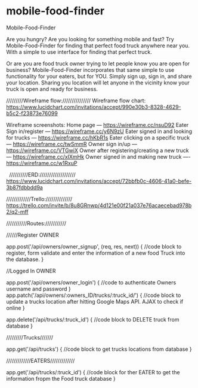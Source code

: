 # mobile-food-finder


Mobile-Food-Finder

Are you hungry? Are you looking for something mobile and fast? Try Mobile-Food-Finder for finding that perfect food truck anywhere near you. With a simple to use interface for finding that perfect truck.

Or are you are food truck owner trying to let people know you are open for business? Mobile-Food-Finder incorporates that same simple to use functionality for your eaters, but for YOU. Simply sign up, sign in, and share your location. Sharing you location will let anyone in the vicinity know your truck is open and ready for business. 

/////////Wireframe flow:///////////////
Wireframe flow chart: https://www.lucidchart.com/invitations/accept/990e30b3-8328-4629-b5c2-f23873e76099



Wireframe screenshots:
Home page — https://wireframe.cc/nsuD92
Eater Sign in/register — https://wireframe.cc/y6N9zU
Eater signed in and looking for trucks — https://wireframe.cc/hKbR1s
Eater clicking on a specific truck — https://wireframe.cc/twSmmR
Owner sign in/up — https://wireframe.cc/VTGwiX
Owner after registering/creating a new truck  — https://wireframe.cc/xIXmHk
Owner signed in and making new truck —- https://wireframe.cc/w1RxuP

 
//////////ERD:///////////////////
https://www.lucidchart.com/invitations/accept/72bbfb0c-4606-41a0-befe-3b87fdbbdd9a



/////////////Trello://////////////
https://trello.com/invite/b/8u8GRnwp/4d121e00f21a037e76acaecebad978b2/q2-mff


///////////Routes:///////////

//////Register OWNER

app.post('/api/owners/owner_signup', (req, res, next)) {
  //code block to register, form validate and enter the information of a new food Truck into the database.
}


//Logged In OWNER

app.post('/api/owners/owner_login') {
  //code to authenticate Owners username and password
}
app.patch('/api/owners/:owners_ID/trucks/:truck_id/') {
  //code block to update a trucks location after hitting Google Maps API. AJAX to check if online
}

app.delete('/api/trucks/:truck_id') {
  //code block to DELETE truck from database
}

/////////Trucks///////

app.get('/api/trucks') {
 //code block to get trucks locations from database
}

/////////////EATERS/////////////

app.get('/api/trucks/:truck_id') {
  //code block for ther EATER to get the information fropm the Food truck database
}
